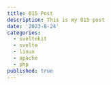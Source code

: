 ```yaml
---
title: 015 Post
description: This is my 015 post
date: '2023-8-24'
categories:
  - sveltekit
  - svelte
  - linux
  - apache
  - php
published: true
---
```


